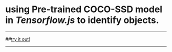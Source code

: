 # using Pre-trained COCO-SSD model in <strong>*Tensorflow.js*</strong> to identify objects.
---
##[try it out!](https://anirudh09041.github.io/Object-Identification/index.html)

---